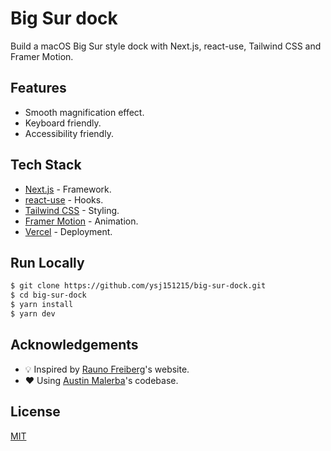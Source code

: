 # Big Sur dock

Build a macOS Big Sur style dock with Next.js, react-use, Tailwind CSS and Framer Motion.

## Features

- Smooth magnification effect.
- Keyboard friendly.
- Accessibility friendly.

## Tech Stack

- [Next.js](https://nextjs.org/) - Framework.
- [react-use](https://github.com/streamich/react-use) - Hooks.
- [Tailwind CSS](https://tailwindcss.com/) - Styling.
- [Framer Motion](https://www.framer.com/motion/) - Animation.
- [Vercel](https://vercel.com/) - Deployment.

## Run Locally

```bash
$ git clone https://github.com/ysj151215/big-sur-dock.git
$ cd big-sur-dock
$ yarn install
$ yarn dev
```

## Acknowledgements

- 💡 Inspired by [Rauno Freiberg](https://twitter.com/raunofreiberg)'s website.
- ❤️ Using [Austin Malerba](https://twitter.com/austin_malerba/status/1556678271374397440)'s codebase.
## License

[MIT](https://choosealicense.com/licenses/mit/)
